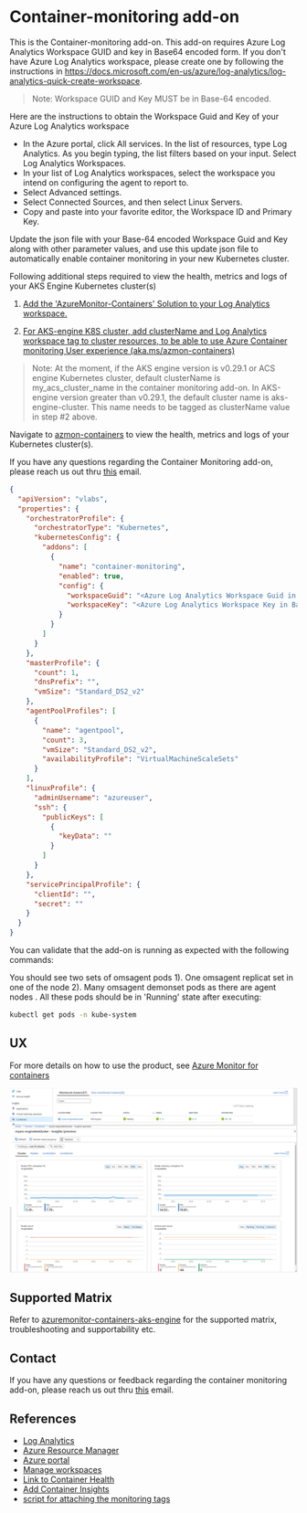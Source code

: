 # Container-monitoring add-on

This is the Container-monitoring add-on. This add-on requires Azure Log Analytics Workspace GUID and key in Base64 encoded form. If you don't have Azure Log Analytics workspace, please create one by following the instructions in https://docs.microsoft.com/en-us/azure/log-analytics/log-analytics-quick-create-workspace.
> Note: Workspace GUID and Key MUST be in Base-64 encoded.

Here are the instructions to obtain the Workspace Guid and Key of your Azure Log Analytics workspace

- In the Azure portal, click All services. In the list of resources, type Log Analytics. As you begin typing, the list filters based on your input. Select Log Analytics Workspaces.
- In your list of Log Analytics workspaces, select the workspace you intend on configuring the agent to report to.
- Select Advanced settings.
- Select Connected Sources, and then select Linux Servers.
- Copy and paste into your favorite editor, the Workspace ID and Primary Key.

Update the json file with your Base-64 encoded Workspace Guid and Key  along with other parameter values, and use this update json file to automatically enable container monitoring in your new Kubernetes cluster. 

Following additional steps required to view the health, metrics and logs of your AKS Engine Kubernetes cluster(s)

1. [Add the 'AzureMonitor-Containers' Solution to your Log Analytics workspace.](http://aka.ms/coinhelmdoc)

2. [For AKS-engine K8S cluster, add clusterName and Log Analytics workspace tag to cluster resources, to be able to use Azure Container monitoring User experience (aka.ms/azmon-containers)](http://aka.ms/coin-acs-tag-doc)

> Note: At the moment, if the AKS engine version is v0.29.1 or ACS engine Kubernetes cluster, default clusterName is my_acs_cluster_name in the container monitoring add-on. In  AKS-engine version greater than v0.29.1, the default cluster name is aks-engine-cluster. This name needs to be tagged as clusterName value in step #2 above.

Navigate to [azmon-containers](https://aka.ms/azmon-containers) to view the health, metrics and logs of your Kubernetes cluster(s).

If you have any questions regarding the Container Monitoring add-on, please reach us out thru [this](mailto:askcoin@microsoft.com) email.

```json
{
  "apiVersion": "vlabs",
  "properties": {
    "orchestratorProfile": {
      "orchestratorType": "Kubernetes",
      "kubernetesConfig": {
        "addons": [
          {
            "name": "container-monitoring",
            "enabled": true,
            "config": {
              "workspaceGuid": "<Azure Log Analytics Workspace Guid in Base-64 encoded>",
              "workspaceKey": "<Azure Log Analytics Workspace Key in Base-64 encoded>"
            }
          }
        ]
      }
    },
    "masterProfile": {
      "count": 1,
      "dnsPrefix": "",
      "vmSize": "Standard_DS2_v2"
    },
    "agentPoolProfiles": [
      {
        "name": "agentpool",
        "count": 3,
        "vmSize": "Standard_DS2_v2",
        "availabilityProfile": "VirtualMachineScaleSets"
      }
    ],
    "linuxProfile": {
      "adminUsername": "azureuser",
      "ssh": {
        "publicKeys": [
          {
            "keyData": ""
          }
        ]
      }
    },
    "servicePrincipalProfile": {
      "clientId": "",
      "secret": ""
    }
  }
}

```

You can validate that the add-on is running as expected with the following commands:

You should see two sets of omsagent pods 1). One omsagent replicat set in one of the node 2). Many omsagent demonset pods as there are agent nodes .
All these pods should be in 'Running' state after executing:

```bash
kubectl get pods -n kube-system
```
## UX

For more details on how to use the product, see [Azure Monitor for containers](https://docs.microsoft.com/en-us/azure/azure-monitor/insights/container-insights-overview)

![Image of Azure Monitor for containers](../../../docs/static/img/azure_monitor_aks_engine.png)


## Supported Matrix

 Refer to [azuremonitor-containers-aks-engine](https://github.com/Microsoft/OMS-docker/blob/aks-engine/README.md) for the supported matrix, troubleshooting and supportability etc.

## Contact

If you have any questions or feedback regarding the container monitoring add-on, please reach us out thru [this](mailto:askcoin@microsoft.com) email.

## References

 - [Log Analytics](https://docs.microsoft.com/en-us/azure/log-analytics/log-analytics-overview)
 - [Azure Resource Manager](https://docs.microsoft.com/en-us/azure/log-analytics/log-analytics-template-workspace-configuration)
 - [Azure portal](https://docs.microsoft.com/en-us/azure/log-analytics/log-analytics-quick-create-workspace)
 - [Manage workspaces](https://docs.microsoft.com/en-us/azure/log-analytics/log-analytics-manage-access)
 - [Link to Container Health](https://aka.ms/azmon-containers)
 - [Add Container Insights](https://github.com/Microsoft/OMS-docker/blob/ci_feature_prod/docs/solution-onboarding.md)
 - [script for attaching the monitoring tags](https://github.com/Microsoft/OMS-docker/blob/ci_feature/docs/attach-monitoring-tags.md)